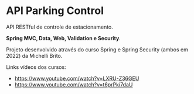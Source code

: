 # API Parking Control

API RESTful de controle de estacionamento.

**Spring MVC, Data, Web, Validation e Security**.

Projeto desenvolvido através do curso Spring e Spring Security (ambos em 2022) da Michelli Brito.

Links vídeos dos cursos:
- https://www.youtube.com/watch?v=LXRU-Z36GEU
- https://www.youtube.com/watch?v=t6prPki7daU

